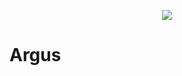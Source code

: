 <p align="center">
  <img src="https://cdn-icons-png.flaticon.com/512/1022/1022326.png" />
</p>

# Argus
